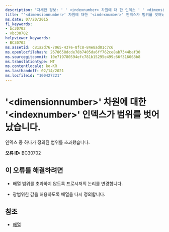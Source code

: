 ```yaml
---
description: "자세한 정보: ' ' <indexnumber> 차원에 대 한 인덱스 ' ' <dimensionnumber> 이 (가) 범위를 벗어났습니다."
title: "'<dimensionnumber>' 차원에 대한 '<indexnumber>' 인덱스가 범위를 벗어났습니다."
ms.date: 07/20/2015
f1_keywords:
- bc30702
- vbc30702
helpviewer_keywords:
- BC30702
ms.assetid: c81a2d76-7065-437e-8fc8-84e8ad01c7c6
ms.openlocfilehash: 2678658dcde78b7405da6ff762ce8ab7344bef30
ms.sourcegitcommit: 10e719780594efc781b15295e499c66f316068b8
ms.translationtype: MT
ms.contentlocale: ko-KR
ms.lasthandoff: 02/14/2021
ms.locfileid: "100427221"
---
```

# <a name="index-indexnumber-for-dimension-dimensionnumber-is-out-of-range"></a>'\<dimensionnumber>' 차원에 대한 '\<indexnumber>' 인덱스가 범위를 벗어났습니다.

인덱스 중 하나가 정의된 범위를 초과했습니다.  
  
 **오류 ID:** BC30702  
  
## <a name="to-correct-this-error"></a>이 오류를 해결하려면  
  
- 배열 범위를 초과하지 않도록 프로시저의 논리를 변경합니다.  
  
- 광범위한 값을 허용하도록 배열을 다시 정의합니다.  
  
## <a name="see-also"></a>참조

- [배열](../programming-guide/language-features/arrays/index.md)
